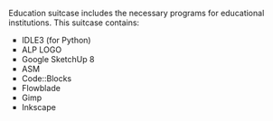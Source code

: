 <p>Education suitcase includes the necessary programs for educational institutions. This suitcase contains:</p>
<ul style="list-style-type: square;">
<li>IDLE3 (for Python)</li>
<li>ALP LOGO</li>
<li>Google SketchUp 8</li>
<li>ASM</li>
<li>Code::Blocks</li>
<li>Flowblade</li>
<li>Gimp</li>
<li>Inkscape</li>

</ul>
